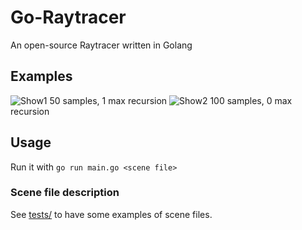 # Go-Raytracer

An open-source Raytracer written in Golang

## Examples

![Show1](https://raw.github.com/thibautRe/go-raytracer/master/render/show1.png)
50 samples, 1 max recursion
![Show2](https://raw.github.com/thibautRe/go-raytracer/master/render/show2.png)
100 samples, 0 max recursion

## Usage

Run it with `go run main.go <scene file>`

### Scene file description

See [tests/](https://github.com/thibautRe/Go-raytracer/tree/master/tests) to have some examples of scene files.
